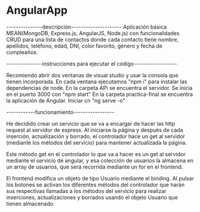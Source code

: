 # AngularApp

---------------descripción---------------------
Aplicación básica MEAN(MongoDB, Express.js, AngularJS, Node.js) con funcionalidades CRUD para una lista de contactos donde cada contacto tiene
nombre, apellidos, teléfono, edad, DNI, color favorito, género y fecha de cumpleaños. 

---------------instrucciones para ejecutar el código------------------

Recomiendo abrir dos ventanas de visual studio y usar la consola que tienen incorporada.
En cada ventana ejecutamos "npm i" para instalar las dependencias de node.
En la carpeta API se encuentra el servidor. Se inicia en el puerto 3000 con "npm start"
En la carpeta practica-final se encuentra la aplicación de Angular. Iniciar cn "ng serve -o"


------------funcionamiento-----------------

He decidido crear un servicio que se va a encargar de hacer las http request al servidor de express.
Al iniciarse la página y después de cada inserción, actualización y borrado, el controlador hace un get al servidor
(mediante los métodos del servicio) para mantener actualizada la página. 

Este método get en el controlador lo que va a hacer es un get al servidor mediante el servicio de angular,
y esa colección de usuarios la almacena en un array de usuarios, que será recorrida mediante un for en el frontend.

El frontend modifica un objeto de tipo Usuario mediante el binding. Al pulsar los botones se activan los diferentes métodos
del controlador que harán sus respectivas llamadas a los métodos del servicio para realizar inserciones, actualizaciones y borrados
usando el objeto Usuario que tienen almacenado. 
